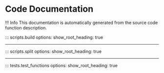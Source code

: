 # Code Documentation

!!! Info
    This documentation is automatically generated from the source code function description.

::: scripts.build
    options:
      show_root_heading: true

---

::: scripts.split
    options:
      show_root_heading: true

---

::: tests.test_functions
    options:
      show_root_heading: true
